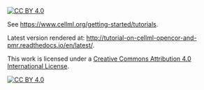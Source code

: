 [![CC BY 4.0][cc-by-shield]][cc-by]

See https://www.cellml.org/getting-started/tutorials.

Latest version rendered at: http://tutorial-on-cellml-opencor-and-pmr.readthedocs.io/en/latest/.

This work is licensed under a
[Creative Commons Attribution 4.0 International License][cc-by].

[![CC BY 4.0][cc-by-image]][cc-by]

[cc-by]: http://creativecommons.org/licenses/by/4.0/
[cc-by-image]: https://i.creativecommons.org/l/by/4.0/88x31.png
[cc-by-shield]: https://img.shields.io/badge/License-CC%20BY%204.0-lightgrey.svg
